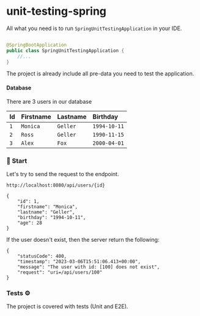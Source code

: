 # unit-testing-spring

All what you need is to run `SpringUnitTestingApplication` in your IDE.

```java

@SpringBootApplication
public class SpringUnitTestingApplication {
    //...
}
```

The project is already include all pre-data you need to test the application.

#### Database

There are 3 users in our database

| Id  | Firstname | Lastname | Birthday             | 
|:----|:----------|:---------|:---------------------|
| `1` | `Monica`  | `Geller` | `1994-10-11`         | 
| `2` | `Ross`    | `Geller` | `1990-11-15`         |      
| `3` | `Alex`    | `Fox`    | `2000-04-01`         |      

### 🌿 Start

Let's try to send the request to the endpoint.

`http://localhost:8080/api/users/{id}`

```
{
    "id": 1,
    "firstname": "Monica",
    "lastname": "Geller",
    "birthday": "1994-10-11",
    "age": 28
}
```

If the user doesn't exist, then the server return the following: 

```
{
    "statusCode": 400,
    "timestamp": "2023-03-06T15:51:06.413+00:00",
    "message": "The user with id: [100] does not exist",
    "request": "uri=/api/users/100"
}
```
### Tests ⚙️

The project is covered with tests (Unit and E2E).
